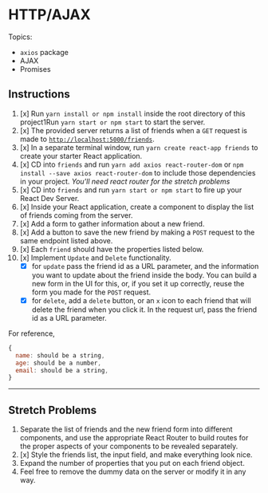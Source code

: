 # HTTP/AJAX

Topics:

- `axios` package
- AJAX
- Promises

## Instructions

1.  [x] Run `yarn install or npm install` inside the root directory of this project1Run `yarn start or npm start` to start the server.
1.  [x] The provided server returns a list of friends when a `GET` request is made to [`http://localhost:5000/friends`](http://localhost:5000/friends).
1.  [x] In a separate terminal window, run `yarn create react-app friends` to create your starter React application.
1.  [x] CD into `friends` and run `yarn add axios react-router-dom` or `npm install --save axios react-router-dom` to include those dependencies in your project. _You'll need react router for the stretch problems_
1.  [x] CD into `friends` and run `yarn start or npm start` to fire up your React Dev Server.
1.  [x] Inside your React application, create a component to display the list of friends coming from the server.
1.  [x] Add a form to gather information about a new friend.
1.  [x] Add a button to save the new friend by making a `POST` request to the same endpoint listed above.
1.  [x] Each `friend` should have the properties listed below.
1.  [x] Implement `Update` and `Delete` functionality.
    - [x] for `update` pass the friend id as a URL parameter, and the information you want to update about the friend inside the body. You can build a new form in the UI for this, or, if you set it up correctly, reuse the form you made for the `POST` request.
    - [x] for `delete`, add a `delete` button, or an `x` icon to each friend that will delete the friend when you click it. In the request url, pass the friend id as a URL parameter.

For reference,

```js
{
  name: should be a string,
  age: should be a number,
  email: should be a string,
}
```

---

## Stretch Problems

1.  Separate the list of friends and the new friend form into different components, and use the appropriate React Router to build routes for the proper aspects of your components to be revealed separately.
1.  [x] Style the friends list, the input field, and make everything look nice.
1.  Expand the number of properties that you put on each friend object.
1.  Feel free to remove the dummy data on the server or modify it in any way.
